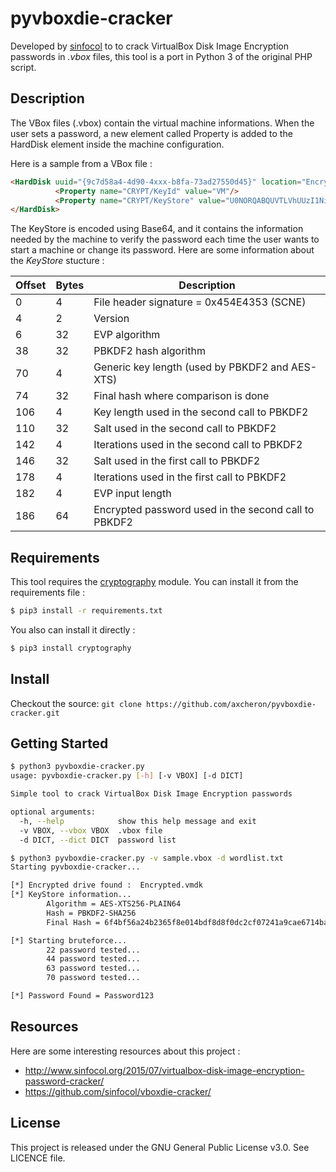 # pyvboxdie-cracker

Developed by [sinfocol](https://github.com/sinfocol) to to crack VirtualBox Disk Image Encryption passwords in *.vbox* files, this tool is a port in Python 3 of the original PHP script.

## Description

The VBox files (.vbox) contain the virtual machine informations. When the user sets a password, a new element called Property is added to the HardDisk element inside the machine configuration.

Here is a sample from a VBox file :

```html
<HardDisk uuid="{9c7d58a4-4d90-4xxx-b8fa-73ad27550d45}" location="Encrypted.vmdk" format="VMDK" type="Normal">
          <Property name="CRYPT/KeyId" value="VM"/>
          <Property name="CRYPT/KeyStore" value="U0NORQABQUVTLVhUUzI1Ni1QTEFJTjY0AAAAAAAAAAAAAAAAAABQQktERjItU0hBMjU2AAAAAAAAAAAAAAAAAAAAAAAAAEAAAABvS/VqJLI2X44BS9+Njw3CzwckGpyuZxS6nYgC/BzCByAAAABqCM2V9MpQ7RvyfCdcFAQXjriay2YBKLXItWZzFTxsGiBOAAD4oQv/5wWedWE4p16mQaya8vwUZ/i/koAHa63lWJvmSMDUAQBAAAAAmLe9bB4Q/2gGzS2l3kgMlnR3sVRMvOztBG/kTz63jBkVv34TWHzxSWcdu8RHlrNFbkoqkCvY7udQKZV43ZaKqg=="/>
</HardDisk>
```

The KeyStore is encoded using Base64, and it contains the information needed by the machine to verify the password each time the user wants to start a machine or change its password. Here are some information about the *KeyStore* stucture :

| Offset | Bytes | Description |
| -----  | ----- | ----------- |
| 0 	 | 4 	 | File header signature = 0x454E4353 (SCNE) |
| 4 	 | 2 	 | Version |
| 6 	 | 32 	 | EVP algorithm |
| 38 	 | 32 	 | PBKDF2 hash algorithm |
| 70 	 | 4 	 | Generic key length (used by PBKDF2 and AES-XTS) |
| 74 	 | 32 	 | Final hash where comparison is done |
| 106 	 | 4 	 | Key length used in the second call to PBKDF2 |
| 110 	 | 32 	 | Salt used in the second call to PBKDF2 |
| 142 	 | 4 	 | Iterations used in the second call to PBKDF2 |
| 146 	 | 32 	 | Salt used in the first call to PBKDF2 |
| 178 	 | 4 	 | Iterations used in the first call to PBKDF2 |
| 182 	 | 4 	 | EVP input length |
| 186 	 | 64 	 | Encrypted password used in the second call to PBKDF2 |

## Requirements

This tool requires the [cryptography](https://github.com/pyca/cryptography) module. You can install it from the requirements file :

```bash
$ pip3 install -r requirements.txt
```

You also can install it directly :

```bash
$ pip3 install cryptography
```

## Install

Checkout the source: `git clone https://github.com/axcheron/pyvboxdie-cracker.git`

## Getting Started

```bash
$ python3 pyvboxdie-cracker.py
usage: pyvboxdie-cracker.py [-h] [-v VBOX] [-d DICT]

Simple tool to crack VirtualBox Disk Image Encryption passwords

optional arguments:
  -h, --help            show this help message and exit
  -v VBOX, --vbox VBOX  .vbox file
  -d DICT, --dict DICT  password list

$ python3 pyvboxdie-cracker.py -v sample.vbox -d wordlist.txt
Starting pyvboxdie-cracker...

[*] Encrypted drive found :  Encrypted.vmdk
[*] KeyStore information...
        Algorithm = AES-XTS256-PLAIN64
        Hash = PBKDF2-SHA256
        Final Hash = 6f4bf56a24b2365f8e014bdf8d8f0dc2cf07241a9cae6714ba9d8802fc1cc207

[*] Starting bruteforce...
        22 password tested...
        44 password tested...
        63 password tested...
        70 password tested...

[*] Password Found = Password123
```

## Resources

Here are some interesting resources about this project :

- http://www.sinfocol.org/2015/07/virtualbox-disk-image-encryption-password-cracker/
- https://github.com/sinfocol/vboxdie-cracker/


## License

This project is released under the GNU General Public License v3.0. See LICENCE file.